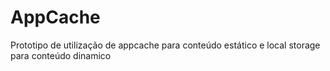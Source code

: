 # AppCache
Prototipo de utilização de appcache para conteúdo estático e local storage para conteúdo dinamico
